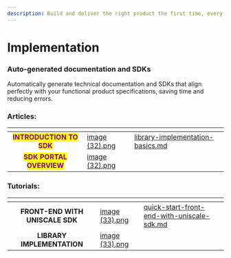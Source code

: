 ```yaml
---
description: Build and deliver the right product the first time, every time.
---
```


# Implementation

### **Auto-generated documentation and SDKs**

Automatically generate technical documentation and SDKs that align perfectly with your functional product specifications, saving time and reducing errors.

### **Articles:**

<table data-view="cards"><thead><tr><th align="center"></th><th data-hidden data-card-cover data-type="files"></th><th data-hidden data-card-target data-type="content-ref"></th></tr></thead><tbody><tr><td align="center"><mark style="color:purple;"><strong>INTRODUCTION TO SDK</strong></mark></td><td><a href="../../.gitbook/assets/image (32).png">image (32).png</a></td><td><a href="library-implementation-basics.md">library-implementation-basics.md</a></td></tr><tr><td align="center"><mark style="color:purple;"><strong>SDK PORTAL OVERVIEW</strong></mark></td><td><a href="../../.gitbook/assets/image (32).png">image (32).png</a></td><td></td></tr></tbody></table>

### Tutorials:

<table data-view="cards"><thead><tr><th align="center"></th><th data-hidden data-card-cover data-type="files"></th><th data-hidden data-card-target data-type="content-ref"></th></tr></thead><tbody><tr><td align="center"><strong>FRONT-END WITH UNISCALE SDK</strong></td><td><a href="../../.gitbook/assets/image (33).png">image (33).png</a></td><td><a href="quick-start-front-end-with-uniscale-sdk.md">quick-start-front-end-with-uniscale-sdk.md</a></td></tr><tr><td align="center"><strong>LIBRARY IMPLEMENTATION</strong></td><td><a href="../../.gitbook/assets/image (33).png">image (33).png</a></td><td></td></tr></tbody></table>



